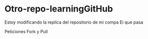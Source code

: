 # Otro-repo-learningGitHub

Estoy modificando la replica del repositorio de mi compa
Ei que pasa 

Peticiones Fork y Pull
